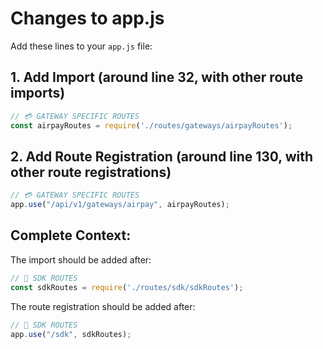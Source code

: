 # Changes to app.js

Add these lines to your `app.js` file:

## 1. Add Import (around line 32, with other route imports)
```javascript
// 💳 GATEWAY SPECIFIC ROUTES
const airpayRoutes = require('./routes/gateways/airpayRoutes');
```

## 2. Add Route Registration (around line 130, with other route registrations)
```javascript
// 💳 GATEWAY SPECIFIC ROUTES
app.use("/api/v1/gateways/airpay", airpayRoutes);
```

## Complete Context:
The import should be added after:
```javascript
// 🔌 SDK ROUTES
const sdkRoutes = require('./routes/sdk/sdkRoutes');
```

The route registration should be added after:
```javascript
// 🔌 SDK ROUTES
app.use("/sdk", sdkRoutes);
```